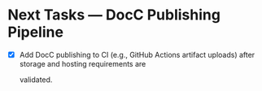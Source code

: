 # Next Tasks — DocC Publishing Pipeline

- [x] Add DocC publishing to CI (e.g., GitHub Actions artifact uploads) after storage and hosting requirements are

  validated.
